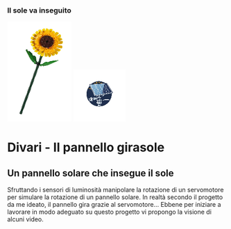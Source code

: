 ### Il sole va inseguito
![Girasole](doc_utili/img/girasole2.png)
![Logo](doc_utili/img/logo2.png)

# Divari - Il pannello girasole
## Un pannello solare che insegue il sole
Sfruttando i sensori di luminosità manipolare la rotazione di un servomotore
per simulare la rotazione di un pannello solare. In realtà secondo il progetto 
da me ideato, il pannello gira grazie al servomotore...
Ebbene per iniziare a lavorare in modo adeguato su questo progetto vi propongo 
la visione di alcuni video. 
